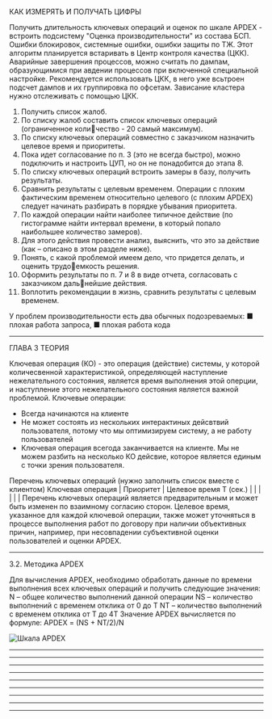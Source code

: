КАК ИЗМЕРЯТЬ И ПОЛУЧАТЬ ЦИФРЫ

Получить длительность ключевых операций и оценок по шкале APDEX - встроить подсистему "Оценка производительности" из состава БСП.
Ошибки блокировок, системные ошибки, ошибки защиты по ТЖ. Этот алгоритм планируется встаривать в Центр контроля качества (ЦКК).
Аварийные завершения процессов, можно считать по дампам, образующимися при авдении процессов при включенной специальной настройке. Рекомендуется использовать ЦКК, в него уже всьтроен подсчет дампов и их группировка по офсетам.
Зависание кластера нужно отслеживать с помощью ЦКК.

1.	 Получить список жалоб.
2.	 По списку жалоб составить список ключевых операций (ограниченное количество - 20 самый максимум).
3.	 По списку ключевых операций совместно с заказчиком назначить целевое время
и приоритеты.
4.	 Пока идет согласование по п. 3 (это не всегда быстро), можно подключить
и настроить ЦУП, но он не понадобится до этапа 8.
5.	 По списку ключевых операций встроить замеры в базу, получить результаты.
6.	 Сравнить результаты с целевым временем. Операции с плохим фактическим
временем относительно целевого (с плохим APDEX) следует начинать разбирать
в порядке убывания приоритета.
7.	 По каждой операции найти наиболее типичное действие (по гистограмме найти
интервал времени, в который попало наибольшее количество замеров).
8.	 Для этого действия провести анализ, выяснить, что это за действие (как –
описано в этом разделе ниже).
9.	 Понять, с какой проблемой имеем дело, что придется делать, и оценить трудоемкость решения.
10.	 Оформить результаты по п. 7 и 8 в виде отчета, согласовать с заказчиком дальнейшие действия.
11.	 Воплотить рекомендации в жизнь, сравнить результаты с целевым временем.

У проблем производительности есть два обычных подозреваемых:
■ плохая работа запроса,
■ плохая работа кода


--------------------------------------------------------------------------------------------------------------------------------------
ГЛАВА 3 ТЕОРИЯ

Ключевая операция (КО) - это операция (действие) системы, у которой количесвенной характеристикой, определяющей наступление нежелательного состояния, является время выполнения этой оперции, и наступление этого нежелательного состояния является важной проблемой.
Ключевые операции:
  - Всегда начинаются на клиенте
  - Не может состоять из нескольких интерактиных дейсвтвий пользователя, потому что мы оптимизируем систему, а не работу пользователей
  - Ключевая операция всегода заканчивается на клиенте. Мы не можем разбить на несколько КО дейсвие, которое является единым с точки зрения пользователя.

Перечень ключевых операций (нужно заполнить список вместе с клиентом)
Ключевая операция | Приоритет | Целевое время Т (сек.)
                  |           |
                  |           |
                  |           |
Перечень ключевых операций является предварительным и может быть изменен по взаимному согласию сторон.
Целевое время, указанное для каждой ключевой операции, также может уточняться в процессе выполнения работ по договору при наличии объективных причин, например, при несовпадении субъективной оценки пользователей и оценки APDEX.


--------------------------------------------------------------------------------------------------------------------------------------
3.2. Методика APDEX

Для вычисления APDEX, необходимо обработать данные по времени выполнения всех ключевых операций и получить следующие значения:
N – общее количество выполнений данной операции
NS – количество выполнений с временем отклика от 0 до Т
NT – количество выполнений с временем отклика от T до 4T
Значение APDEX вычисляется по формуле: APDEX = (NS + NT/2)/N

![Шкала APDEX]([https://github.com/jon/coolproject/raw/master/image/image.png](https://github.com/grydni4ok/1C/blob/main/%D0%AD%D0%BA%D1%81%D0%BF%D0%B5%D1%80%D1%82/%D0%9D%D0%B0%D1%81%D1%82%D0%BE%D0%BB%D1%8C%D0%BD%D0%B0%D1%8F%20%D0%BA%D0%BD%D0%B8%D0%B3%D0%B0%20%D1%8D%D0%BA%D1%81%D0%BF%D0%B5%D1%80%D1%82%D0%B0/%D0%9A%D0%B0%D1%80%D1%82%D0%B8%D0%BD%D0%BA%D0%B8/APDEX.png))









--------------------------------------------------------------------------------------------------------------------------------------
--------------------------------------------------------------------------------------------------------------------------------------
--------------------------------------------------------------------------------------------------------------------------------------
--------------------------------------------------------------------------------------------------------------------------------------
--------------------------------------------------------------------------------------------------------------------------------------
--------------------------------------------------------------------------------------------------------------------------------------
--------------------------------------------------------------------------------------------------------------------------------------
--------------------------------------------------------------------------------------------------------------------------------------
--------------------------------------------------------------------------------------------------------------------------------------























